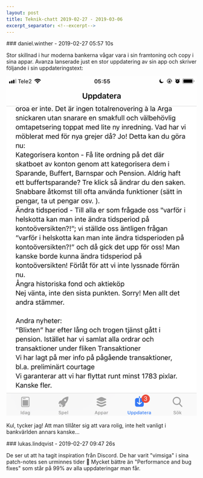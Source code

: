 ```yaml
---
layout: post
title: Teknik-chatt 2019-02-27 - 2019-03-06
excerpt_separator: <!--excerpt-->
---
```

<section class="message" markdown="1">
### daniel.winther - 2019-02-27 05:57 10s

Stor skillnad i hur moderna bankerna vågar vara i sin framtoning och copy i sina appar. Avanza lanserade just en stor uppdatering av sin app och skriver följande i sin uppdateringstext:


<div class="imageblock">
<a href="/assets/blogAssets/FGH65FL72-Image_from_iOS.png">
<img alt="Image from iOS.png" src="/assets/blogAssets/FGH65FL72-Image_from_iOS.png"/>
</a></div>

     
Kul, tycker jag! Att man tillåter sig att vara rolig, inte helt vanligt i bankvärlden annars kanske...
</section>
<section class="message" markdown="1">
### lukas.lindqvist - 2019-02-27 09:47 26s

De ser ut att ha tagit inspiration från Discord. De har varit "vimsiga" i sina patch-notes sen urminnes tider 🙂 Mycket bättre än "Performance and bug fixes" som står på 99% av alla uppdateringar man får.

<!--excerpt-->
</section>